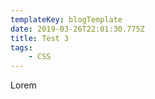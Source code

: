 ```yaml
---
templateKey: blogTemplate
date: 2019-03-26T22:01:30.775Z
title: Test 3
tags:
    - CSS
---
```


Lorem
